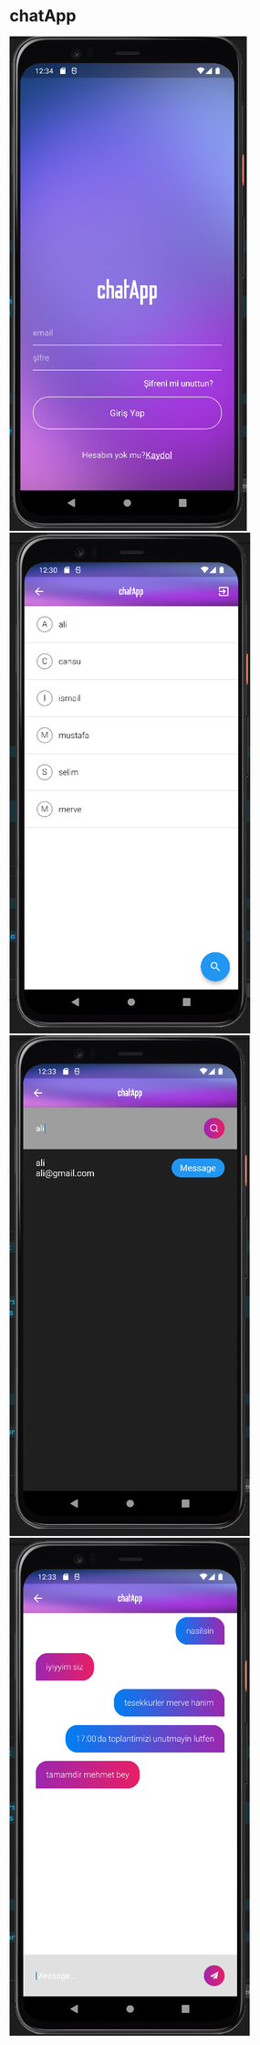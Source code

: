 # chatApp

![login ](https://github.com/aliyildirim1/chat-app/blob/main/assets/images/login.png)
![chatList ](https://github.com/aliyildirim1/chat-app/blob/main/assets/images/chat-list.png)
![searcUser](https://github.com/aliyildirim1/chat-app/blob/main/assets/images/search.png)
![chatRoom](https://github.com/aliyildirim1/chat-app/blob/main/assets/images/chat-room.png)
